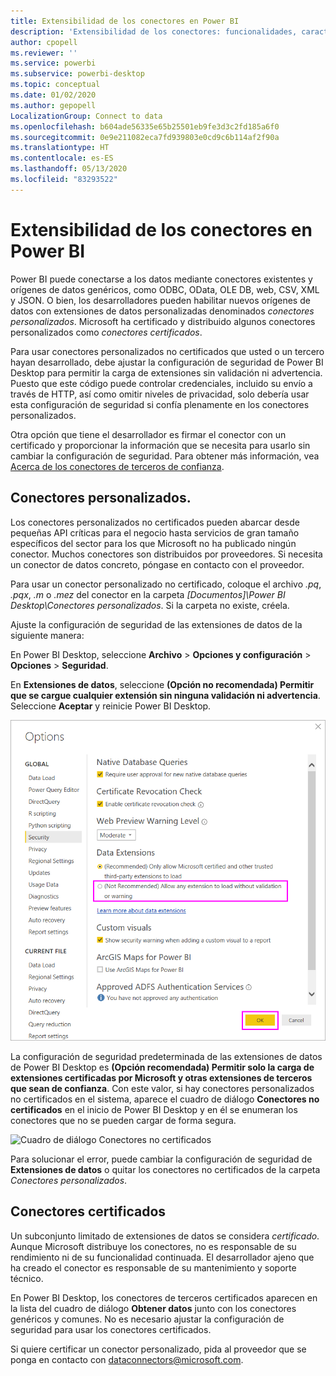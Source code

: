 ```yaml
---
title: Extensibilidad de los conectores en Power BI
description: 'Extensibilidad de los conectores: funcionalidades, características, configuración de seguridad y conectores certificados'
author: cpopell
ms.reviewer: ''
ms.service: powerbi
ms.subservice: powerbi-desktop
ms.topic: conceptual
ms.date: 01/02/2020
ms.author: gepopell
LocalizationGroup: Connect to data
ms.openlocfilehash: b604ade56335e65b25501eb9fe3d3c2fd185a6f0
ms.sourcegitcommit: 0e9e211082eca7fd939803e0cd9c6b114af2f90a
ms.translationtype: HT
ms.contentlocale: es-ES
ms.lasthandoff: 05/13/2020
ms.locfileid: "83293522"
---
```

# <a name="connector-extensibility-in-power-bi"></a>Extensibilidad de los conectores en Power BI

Power BI puede conectarse a los datos mediante conectores existentes y orígenes de datos genéricos, como ODBC, OData, OLE DB, web, CSV, XML y JSON. O bien, los desarrolladores pueden habilitar nuevos orígenes de datos con extensiones de datos personalizadas denominados *conectores personalizados*. Microsoft ha certificado y distribuido algunos conectores personalizados como *conectores certificados*.

Para usar conectores personalizados no certificados que usted o un tercero hayan desarrollado, debe ajustar la configuración de seguridad de Power BI Desktop para permitir la carga de extensiones sin validación ni advertencia. Puesto que este código puede controlar credenciales, incluido su envío a través de HTTP, así como omitir niveles de privacidad, solo debería usar esta configuración de seguridad si confía plenamente en los conectores personalizados.

Otra opción que tiene el desarrollador es firmar el conector con un certificado y proporcionar la información que se necesita para usarlo sin cambiar la configuración de seguridad. Para obtener más información, vea [Acerca de los conectores de terceros de confianza](desktop-trusted-third-party-connectors.md).

## <a name="custom-connectors"></a>Conectores personalizados.

Los conectores personalizados no certificados pueden abarcar desde pequeñas API críticas para el negocio hasta servicios de gran tamaño específicos del sector para los que Microsoft no ha publicado ningún conector. Muchos conectores son distribuidos por proveedores. Si necesita un conector de datos concreto, póngase en contacto con el proveedor. 

Para usar un conector personalizado no certificado, coloque el archivo *.pq*, *.pqx*, *.m* o *.mez* del conector en la carpeta *\[Documentos]\\Power BI Desktop\\Conectores personalizados*. Si la carpeta no existe, créela.

Ajuste la configuración de seguridad de las extensiones de datos de la siguiente manera:

En Power BI Desktop, seleccione **Archivo** > **Opciones y configuración** > **Opciones** > **Seguridad**.

En **Extensiones de datos**, seleccione **(Opción no recomendada) Permitir que se cargue cualquier extensión sin ninguna validación ni advertencia**. Seleccione **Aceptar** y reinicie Power BI Desktop. 

![Habilitación de conectores personalizados no certificados en las opciones de seguridad de las extensiones de datos](media/desktop-connector-extensibility/data-extension-security-1.png)

La configuración de seguridad predeterminada de las extensiones de datos de Power BI Desktop es **(Opción recomendada) Permitir solo la carga de extensiones certificadas por Microsoft y otras extensiones de terceros que sean de confianza**. Con este valor, si hay conectores personalizados no certificados en el sistema, aparece el cuadro de diálogo **Conectores no certificados** en el inicio de Power BI Desktop y en él se enumeran los conectores que no se pueden cargar de forma segura.

![Cuadro de diálogo Conectores no certificados](media/desktop-connector-extensibility/data-extension-security-2.png)

Para solucionar el error, puede cambiar la configuración de seguridad de **Extensiones de datos** o quitar los conectores no certificados de la carpeta *Conectores personalizados*.

## <a name="certified-connectors"></a>Conectores certificados

Un subconjunto limitado de extensiones de datos se considera *certificado*. Aunque Microsoft distribuye los conectores, no es responsable de su rendimiento ni de su funcionalidad continuada. El desarrollador ajeno que ha creado el conector es responsable de su mantenimiento y soporte técnico. 

En Power BI Desktop, los conectores de terceros certificados aparecen en la lista del cuadro de diálogo **Obtener datos** junto con los conectores genéricos y comunes. No es necesario ajustar la configuración de seguridad para usar los conectores certificados.

Si quiere certificar un conector personalizado, pida al proveedor que se ponga en contacto con dataconnectors@microsoft.com.
